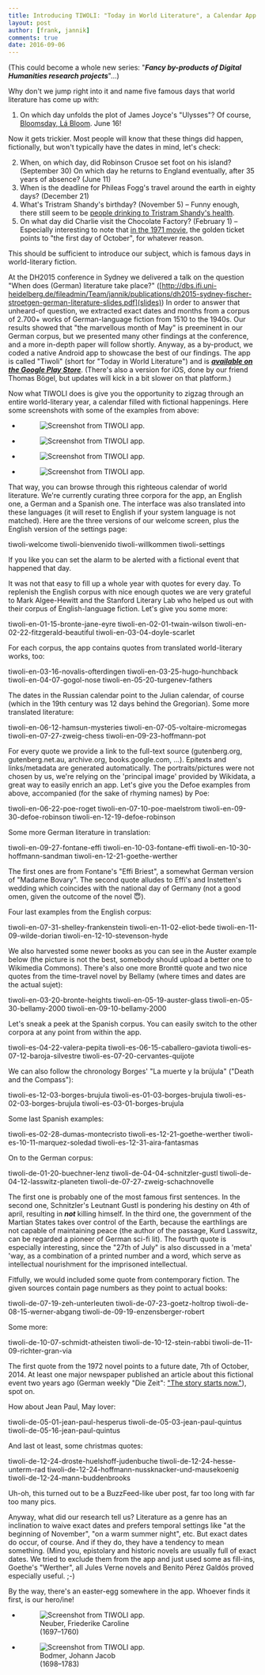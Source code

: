 ```yaml
---
title: Introducing TIWOLI: "Today in World Literature", a Calendar App of Fictional Events
layout: post
author: [frank, jannik]
comments: true
date: 2016-09-06
---
```


(This could become a whole new series: "***Fancy by-products of Digital Humanities research projects***"…)

Why don't we jump right into it and name five famous days that world literature has come up with:

1. On which day unfolds the plot of James Joyce's "Ulysses"? Of course, [Bloomsday, Lá Bloom](https://en.wikipedia.org/wiki/Bloomsday). June 16!

Now it gets trickier. Most people will know that these things did happen, fictionally, but won't typically have the dates in mind, let's check:

2. When, on which day, did Robinson Crusoe set foot on his island? (September 30) On which day he returns to England eventually, after 35 years of absence? (June 11)
3. When is the deadline for Phileas Fogg's travel around the earth in eighty days? (December 21)
4. What's Tristram Shandy's birthday? (November 5) – Funny enough, there still seem to be [people drinking to Tristram Shandy's health](http://edwardiansisterhood.blogspot.de/2009/11/hill-times.html).
5. On what day did Charlie visit the Chocolate Factory? (February 1) – Especially interesting to note that [in the 1971 movie](https://en.wikipedia.org/wiki/Willy_Wonka_%26_the_Chocolate_Factory), the golden ticket points to "the first day of October", for whatever reason.

This should be sufficient to introduce our subject, which is famous days in world-literary fiction.

At the DH2015 conference in Sydney we delivered a talk on the question "When does (German) literature take place?" ([http://dbs.ifi.uni-heidelberg.de/fileadmin/Team/jannik/publications/dh2015-sydney-fischer-stroetgen-german-literature-slides.pdf](slides)) In order to answer that unheard-of question, we extracted exact dates and months from a corpus of 2.700+ works of German-language fiction from 1510 to the 1940s. Our results showed that "the marvellous month of May" is preeminent in our German corpus, but we presented many other findings at the conference, and a more in-depth paper will follow shortly. Anyway, as a by-product, we coded a native Android app to showcase the best of our findings. The app is called "Tiwoli" (short for "Today in World Literature") and is ***[available on the Google Play Store](https://play.google.com/store/apps/details?id=de.wannauchimmer.apps.tiwoli)***. (There's also a version for iOS, done by our friend Thomas Bögel, but updates will kick in a bit slower on that platform.)

Now what TIWOLI does is give you the opportunity to zigzag through an entire world-literary year, a calendar filled with fictional happenings. Here some screenshots with some of the examples from above:

<div id="tiwoligallery">
 <ul>
  <li><figure><img src="{{ site.url }}/images/tiwoli/tiwoli-en-06-16-joyce-ulysses" alt="Screenshot from TIWOLI app."></figure></li>
  <li><figure><img src="{{ site.url }}/images/tiwoli/tiwoli-en-02-01-dahl-charlie" alt="Screenshot from TIWOLI app."></figure></li>
  <li><figure><img src="{{ site.url }}/images/tiwoli/tiwoli-en-11-05-sterne-tristram" alt="Screenshot from TIWOLI app."></figure></li>
  <li><figure><img src="{{ site.url }}/images/tiwoli/tiwoli-en-12-21-verne-eighty" alt="Screenshot from TIWOLI app."></figure></li>
 </ul>
</div>
<div style="clear:left;" />

That way, you can browse through this righteous calendar of world literature. We're currently curating three corpora for the app, an English one, a German and a Spanish one. The interface was also translated into these languages (it will reset to English if your system language is not matched). Here are the three versions of our welcome screen, plus the English version of the settings page:

tiwoli-welcome
tiwoli-bienvenido
tiwoli-willkommen
tiwoli-settings

If you like you can set the alarm to be alerted with a fictional event that happened that day.

It was not that easy to fill up a whole year with quotes for every day. To replenish the English corpus with nice enough quotes we are very grateful to Mark Algee-Hewitt and the Stanford Literary Lab who helped us out with their corpus of English-language fiction. Let's give you some more:

tiwoli-en-01-15-bronte-jane-eyre
tiwoli-en-02-01-twain-wilson
tiwoli-en-02-22-fitzgerald-beautiful
tiwoli-en-03-04-doyle-scarlet

For each corpus, the app contains quotes from translated world-literary works, too:

tiwoli-en-03-16-novalis-ofterdingen
tiwoli-en-03-25-hugo-hunchback
tiwoli-en-04-07-gogol-nose
tiwoli-en-05-20-turgenev-fathers

The dates in the Russian calendar point to the Julian calendar, of course (which in the 19th century was 12 days behind the Gregorian). Some more translated literature:

tiwoli-en-06-12-hamsun-mysteries
tiwoli-en-07-05-voltaire-micromegas
tiwoli-en-07-27-zweig-chess
tiwoli-en-09-23-hoffmann-pot

For every quote we provide a link to the full-text source (gutenberg.org, gutenberg.net.au, archive.org, books.google.com, …). Epitexts and links/metadata are generated automatically. The portraits/pictures were not chosen by us, we're relying on the 'principal image' provided by Wikidata, a great way to easily enrich an app. Let's give you the Defoe examples from above, accompanied (for the sake of rhyming names) by Poe:

tiwoli-en-06-22-poe-roget
tiwoli-en-07-10-poe-maelstrom
tiwoli-en-09-30-defoe-robinson
tiwoli-en-12-19-defoe-robinson

Some more German literature in translation:

tiwoli-en-09-27-fontane-effi
tiwoli-en-10-03-fontane-effi
tiwoli-en-10-30-hoffmann-sandman
tiwoli-en-12-21-goethe-werther

The first ones are from Fontane's "Effi Briest", a somewhat German version of "Madame Bovary". The second quote alludes to Effi's and Instetten's wedding which coincides with the national day of Germany (not a good omen, given the outcome of the novel 😇).

Four last examples from the English corpus:

tiwoli-en-07-31-shelley-frankenstein
tiwoli-en-11-02-eliot-bede
tiwoli-en-11-09-wilde-dorian
tiwoli-en-12-10-stevenson-hyde

We also harvested some newer books as you can see in the Auster example below (the picture is not the best, somebody should upload a better one to Wikimedia Commons). There's also one more Bronttë quote and two nice quotes from the time-travel novel by Bellamy (where times and dates are the actual sujet):

tiwoli-en-03-20-bronte-heights
tiwoli-en-05-19-auster-glass
tiwoli-en-05-30-bellamy-2000
tiwoli-en-09-10-bellamy-2000

Let's sneak a peek at the Spanish corpus. You can easily switch to the other corpora at any point from within the app.

tiwoli-es-04-22-valera-pepita
tiwoli-es-06-15-caballero-gaviota
tiwoli-es-07-12-baroja-silvestre
tiwoli-es-07-20-cervantes-quijote

We can also follow the chronology Borges' "La muerte y la brújula" ("Death and the Compass"):

tiwoli-es-12-03-borges-brujula
tiwoli-es-01-03-borges-brujula
tiwoli-es-02-03-borges-brujula
tiwoli-es-03-01-borges-brujula

Some last Spanish examples:

tiwoli-es-02-28-dumas-montecristo
tiwoli-es-12-21-goethe-werther
tiwoli-es-10-11-marquez-soledad
tiwoli-es-12-31-aira-fantasmas

On to the German corpus:

tiwoli-de-01-20-buechner-lenz
tiwoli-de-04-04-schnitzler-gustl
tiwoli-de-04-12-lasswitz-planeten
tiwoli-de-07-27-zweig-schachnovelle

The first one is probably one of the most famous first sentences. In the second one, Schnitzler's Leutnant Gustl is pondering his destiny on 4th of april, resulting in ***not*** killing himself. In the third one, the government of the Martian States takes over control of the Earth, because the earthlings are not capable of maintaining peace (the author of the passage, Kurd Lasswitz, can be regarded a pioneer of German sci-fi lit). The fourth quote is especially interesting, since the "27th of July" is also discussed in a 'meta' 'way, as a combination of a printed number and a word, which serve as intellectual nourishment for the imprisoned intellectual.

Fitfully, we would included some quote from contemporary fiction. The given sources contain page numbers as they point to actual books:

tiwoli-de-07-19-zeh-unterleuten
tiwoli-de-07-23-goetz-holtrop
tiwoli-de-08-15-werner-abgang
tiwoli-de-09-19-enzensberger-robert

Some more:

tiwoli-de-10-07-schmidt-atheisten
tiwoli-de-10-12-stein-rabbi
tiwoli-de-11-09-richter-gran-via

The first quote from the 1972 novel points to a future date, 7th of October, 2014. At least one major newspaper published an article about this fictional event two years ago (German weekly "Die Zeit": ["The story starts now."](http://www.zeit.de/2014/43/arno-schmidt-tellingstedt-die-schule-der-atheisten)), spot on.

How about Jean Paul, May lover:

tiwoli-de-05-01-jean-paul-hesperus
tiwoli-de-05-03-jean-paul-quintus
tiwoli-de-05-16-jean-paul-quintus

And last ot least, some christmas quotes:

tiwoli-de-12-24-droste-huelshoff-judenbuche
tiwoli-de-12-24-hesse-unterm-rad
tiwoli-de-12-24-hoffmann-nussknacker-und-mausekoenig
tiwoli-de-12-24-mann-buddenbrooks

Uh-oh, this turned out to be a BuzzFeed-like uber post, far too long with far too many pics.

Anyway, what did our research tell us? Literature as a genre has an inclination to waive exact dates and prefers temporal settings like "at the beginning of November", "on a warm summer night", etc. But exact dates do occur, of course. And if they do, they have a tendency to mean something. (Mind you, epistolary and historic novels are usually full of exact dates. We tried to exclude them from the app and just used some as fill-ins, Goethe's "Werther", all Jules Verne novels and Benito Pérez Galdós proved especially useful. ;-)

By the way, there's an easter-egg somewhere in the app. Whoever finds it first, is our hero/ine!



<div id="tiwoligallery">
 <ul>
  <li><figure><img src="{{ site.url }}/images/tiwoli/…" alt="Screenshot from TIWOLI app."><figcaption>Neuber, Friederike Caroline <br />(1697–1760)</figcaption></figure></li>
  <li><figure><img src="{{ site.url }}/images/tiwoli/…" alt="Screenshot from TIWOLI app."><figcaption>Bodmer, Johann Jacob <br />(1698–1783)</figcaption></figure></li>
 </ul>
</div>
<div style="clear:left;" />

